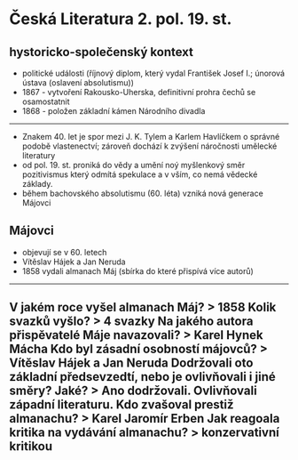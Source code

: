 # Česká Literatura 2. pol. 19. st.
## hystoricko-společenský kontext
* politické události (říjnový diplom, který vydal František Josef I.; únorová ústava (oslavení absolutismu))
* 1867 - vytvoření Rakousko-Uherska, definitivní prohra čechů se osamostatnit
* 1868 - položen základní kámen Národního divadla
---
* Znakem 40. let je spor mezi J. K. Tylem a Karlem Havlíčkem o správné podobě vlastenectví; zároveň dochází k zvýšení náročnosti umělecké literatury
* od pol. 19. st. proniká do vědy a umění noý myšlenkový směr pozitivismus který odmítá spekulace a v vším, co nemá vědecké základy.
* během bachovského absolutismu (60. léta) vzniká nová generace Májovci

## Májovci
* objevují se v 60. letech
* Vítěslav Hájek a Jan Neruda
* 1858 vydali almanach Máj (sbírka do které přispívá více autorů)

---
V jakém roce vyšel almanach Máj? > 1858
Kolik svazků vyšlo? > 4 svazky
Na jakého autora přispěvatelé Máje navazovali? > Karel Hynek Mácha
Kdo byl zásadní osobností májovců? > Vítěslav Hájek a Jan Neruda
Dodržovali oto základní předsevzedtí, nebo je ovlivňovali i jiné směry? Jaké? > Ano dodržovali. Ovlivňovali západní literaturu.
Kdo zvašoval prestiž almanachu? > Karel Jaromír Erben
Jak reagoala kritika na vydávání almanachu? > konzervativní kritikou
---
